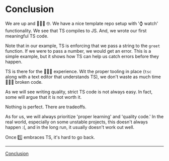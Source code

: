 # Conclusion

We are up and 🏃🏾‍♂️ 🤓. We have a nice template repo setup with '⌚ watch' functionality. We see that TS compiles to JS. And, we wrote our first meaningful TS code.

Note that in our example, TS is enforcing that we pass a string to the `greet` function. If we were to pass a number, we would get an error. This is a simple example, but it shows how TS can help us catch errors before they happen.

TS is there for the 👨🏾‍💻 experience. Wit the proper tooling in place (`tsc` along with a text editor that understands TS), we don't waste as much time 🏃🏾‍♂️ broken code.

As we will see writing quality, strict TS code is not always easy. In fact, some will argue that it is not worth it.

Nothing is perfect. There are tradeoffs.

As for us, we will always prioritize 'proper learning' and 'quality code.' In the real world, especially on some unstable projects, this doesn't always happen :(, and in the long run, it usually doesn't work out well.

Once 1️⃣ embraces TS, it's hard to go back.

---

[Conclusion](./1-conclusion.md)
